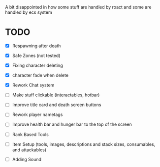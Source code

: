 A bit disappointed in how some stuff are handled by roact and some are handled by ecs system

# TODO

- [x] Respawning after death

- [x] Safe Zones (not tested)

- [x] Fixing character deleting

- [x] character fade when delete

- [x] Rework Chat system


- [ ] Make stuff clickable (interactables, hotbar)

- [ ] Improve title card and death screen buttons

- [ ] Rework player nametags

- [ ] Improve health bar and hunger bar to the top of the screen

- [ ] Rank Based Tools

- [ ] Item Setup (tools, images, descriptions and stack sizes, consumables, and attackables)

- [ ] Adding Sound